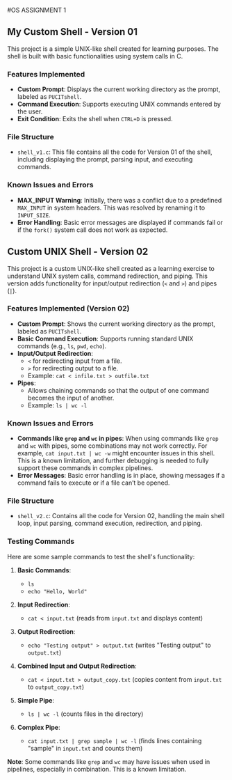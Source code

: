#OS ASSIGNMENT 1
## My Custom Shell - Version 01

This project is a simple UNIX-like shell created for learning purposes. The shell is built with basic functionalities using system calls in C.

### Features Implemented

- **Custom Prompt**: Displays the current working directory as the prompt, labeled as `PUCITshell`.
- **Command Execution**: Supports executing UNIX commands entered by the user.
- **Exit Condition**: Exits the shell when `CTRL+D` is pressed.

### File Structure

- `shell_v1.c`: This file contains all the code for Version 01 of the shell, including displaying the prompt, parsing input, and executing commands.

### Known Issues and Errors

- **MAX_INPUT Warning**: Initially, there was a conflict due to a predefined `MAX_INPUT` in system headers. This was resolved by renaming it to `INPUT_SIZE`.
- **Error Handling**: Basic error messages are displayed if commands fail or if the `fork()` system call does not work as expected.

## Custom UNIX Shell - Version 02

This project is a custom UNIX-like shell created as a learning exercise to understand UNIX system calls, command redirection, and piping. This version adds functionality for input/output redirection (`<` and `>`) and pipes (`|`).

### Features Implemented (Version 02)

- **Custom Prompt**: Shows the current working directory as the prompt, labeled as `PUCITshell`.
- **Basic Command Execution**: Supports running standard UNIX commands (e.g., `ls`, `pwd`, `echo`).
- **Input/Output Redirection**:
  - `<` for redirecting input from a file.
  - `>` for redirecting output to a file.
  - Example: `cat < infile.txt > outfile.txt`
- **Pipes**:
  - Allows chaining commands so that the output of one command becomes the input of another.
  - Example: `ls | wc -l`

### Known Issues and Errors

- **Commands like `grep` and `wc` in pipes**: When using commands like `grep` and `wc` with pipes, some combinations may not work correctly. For example, `cat input.txt | wc -w` might encounter issues in this shell. This is a known limitation, and further debugging is needed to fully support these commands in complex pipelines.
- **Error Messages**: Basic error handling is in place, showing messages if a command fails to execute or if a file can’t be opened.

### File Structure

- `shell_v2.c`: Contains all the code for Version 02, handling the main shell loop, input parsing, command execution, redirection, and piping.


### Testing Commands

Here are some sample commands to test the shell's functionality:

1. **Basic Commands**:
   - `ls`
   - `echo "Hello, World"`

2. **Input Redirection**:
   - `cat < input.txt` (reads from `input.txt` and displays content)

3. **Output Redirection**:
   - `echo "Testing output" > output.txt` (writes "Testing output" to `output.txt`)

4. **Combined Input and Output Redirection**:
   - `cat < input.txt > output_copy.txt` (copies content from `input.txt` to `output_copy.txt`)

5. **Simple Pipe**:
   - `ls | wc -l` (counts files in the directory)
   
6. **Complex Pipe**:
   - `cat input.txt | grep sample | wc -l` (finds lines containing "sample" in `input.txt` and counts them)
   
**Note**: Some commands like `grep` and `wc` may have issues when used in pipelines, especially in combination. This is a known limitation.


